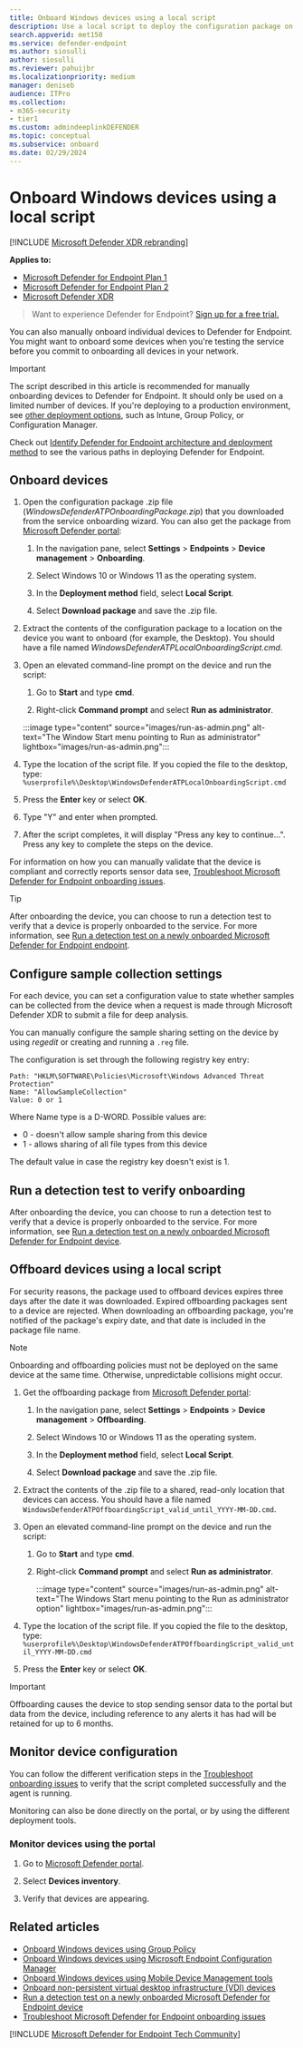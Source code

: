 ```yaml
---
title: Onboard Windows devices using a local script
description: Use a local script to deploy the configuration package on devices to enable onboarding of the devices to the service.
search.appverid: met150
ms.service: defender-endpoint
ms.author: siosulli
author: siosulli
ms.reviewer: pahuijbr
ms.localizationpriority: medium
manager: deniseb
audience: ITPro
ms.collection: 
- m365-security
- tier1
ms.custom: admindeeplinkDEFENDER
ms.topic: conceptual
ms.subservice: onboard
ms.date: 02/29/2024
---
```


# Onboard Windows devices using a local script

[!INCLUDE [Microsoft Defender XDR rebranding](../../includes/microsoft-defender.md)]

**Applies to:**
- [Microsoft Defender for Endpoint Plan 1](https://go.microsoft.com/fwlink/p/?linkid=2154037)
- [Microsoft Defender for Endpoint Plan 2](https://go.microsoft.com/fwlink/p/?linkid=2154037)
- [Microsoft Defender XDR](https://go.microsoft.com/fwlink/?linkid=2118804)

> Want to experience Defender for Endpoint? [Sign up for a free trial.](https://signup.microsoft.com/create-account/signup?products=7f379fee-c4f9-4278-b0a1-e4c8c2fcdf7e&ru=https://aka.ms/MDEp2OpenTrial?ocid=docs-wdatp-configureendpointsscript-abovefoldlink)

You can also manually onboard individual devices to Defender for Endpoint. You might want to onboard some devices when you're testing the service before you commit to onboarding all devices in your network.

> [!IMPORTANT]
> The script described in this article is recommended for manually onboarding devices to Defender for Endpoint. It should only be used on a limited number of devices. If you're deploying to a production environment, see [other deployment options](configure-endpoints.md), such as Intune, Group Policy, or Configuration Manager.

Check out [Identify Defender for Endpoint architecture and deployment method](deployment-strategy.md) to see the various paths in deploying Defender for Endpoint.

## Onboard devices

1. Open the configuration package .zip file (*WindowsDefenderATPOnboardingPackage.zip*) that you downloaded from the service onboarding wizard. You can also get the package from <a href="https://go.microsoft.com/fwlink/p/?linkid=2077139" target="_blank">Microsoft Defender portal</a>:

   1. In the navigation pane, select **Settings** \> **Endpoints** \> **Device management** \> **Onboarding**.
   
   2. Select Windows 10 or Windows 11 as the operating system.
   
   3. In the **Deployment method** field, select **Local Script**.
   
   4. Select **Download package** and save the .zip file.

2. Extract the contents of the configuration package to a location on the device you want to onboard (for example, the Desktop). You should have a file named *WindowsDefenderATPLocalOnboardingScript.cmd*.

3. Open an elevated command-line prompt on the device and run the script:

   1. Go to **Start** and type **cmd**.
   
   2. Right-click **Command prompt** and select **Run as administrator**.

    :::image type="content" source="images/run-as-admin.png" alt-text="The Window Start menu pointing to Run as administrator" lightbox="images/run-as-admin.png":::

4. Type the location of the script file. If you copied the file to the desktop, type: `%userprofile%\Desktop\WindowsDefenderATPLocalOnboardingScript.cmd`

5. Press the **Enter** key or select **OK**.

6. Type "Y" and enter when prompted.

7. After the script completes, it will display "Press any key to continue...". Press any key to complete the steps on the device.

For information on how you can manually validate that the device is compliant and correctly reports sensor data see, [Troubleshoot Microsoft Defender for Endpoint onboarding issues](troubleshoot-onboarding.md).

> [!TIP]
> After onboarding the device, you can choose to run a detection test to verify that a device is properly onboarded to the service. For more information, see [Run a detection test on a newly onboarded Microsoft Defender for Endpoint endpoint](run-detection-test.md).

## Configure sample collection settings

For each device, you can set a configuration value to state whether samples can be collected from the device when a request is made through Microsoft Defender XDR to submit a file for deep analysis.

You can manually configure the sample sharing setting on the device by using *regedit* or creating and running a `.reg` file.

The configuration is set through the following registry key entry:

```console
Path: "HKLM\SOFTWARE\Policies\Microsoft\Windows Advanced Threat Protection"
Name: "AllowSampleCollection"
Value: 0 or 1
```

Where Name type is a D-WORD. Possible values are:

- 0 - doesn't allow sample sharing  from this device
- 1 - allows sharing of all file types from this device

The default value in case the registry key doesn't exist is 1.

## Run a detection test to verify onboarding

After onboarding the device, you can choose to run a detection test to verify that a device is properly onboarded to the service. For more information, see [Run a detection test on a newly onboarded Microsoft Defender for Endpoint device](run-detection-test.md).

## Offboard devices using a local script

For security reasons, the package used to offboard devices expires three days after the date it was downloaded. Expired offboarding packages sent to a device are rejected. When downloading an offboarding package, you're notified of the package's expiry date, and that date is included in the package file name.

> [!NOTE]
> Onboarding and offboarding policies must not be deployed on the same device at the same time. Otherwise, unpredictable collisions might occur.

1. Get the offboarding package from <a href="https://go.microsoft.com/fwlink/p/?linkid=2077139" target="_blank">Microsoft Defender portal</a>:

   1. In the navigation pane, select **Settings** \> **Endpoints** \> **Device management** \> **Offboarding**.
   
   2. Select Windows 10 or Windows 11 as the operating system.
   
   3. In the **Deployment method** field, select **Local Script**.
   
   4. Select **Download package** and save the .zip file.

2. Extract the contents of the .zip file to a shared, read-only location that devices can access. You should have a file named `WindowsDefenderATPOffboardingScript_valid_until_YYYY-MM-DD.cmd`.

3. Open an elevated command-line prompt on the device and run the script:

   1. Go to **Start** and type **cmd**.
   
   2. Right-click **Command prompt** and select **Run as administrator**.

      :::image type="content" source="images/run-as-admin.png" alt-text="The Windows Start menu pointing to the Run as administrator option" lightbox="images/run-as-admin.png":::

4. Type the location of the script file. If you copied the file to the desktop, type: `%userprofile%\Desktop\WindowsDefenderATPOffboardingScript_valid_until_YYYY-MM-DD.cmd`

5. Press the **Enter** key or select **OK**.

> [!IMPORTANT]
> Offboarding causes the device to stop sending sensor data to the portal but data from the device, including reference to any alerts it has had will be retained for up to 6 months.

## Monitor device configuration

You can follow the different verification steps in the [Troubleshoot onboarding issues](troubleshoot-onboarding.md) to verify that the script completed successfully and the agent is running.

Monitoring can also be done directly on the portal, or by using the different deployment tools.

### Monitor devices using the portal

1. Go to <a href="https://go.microsoft.com/fwlink/p/?linkid=2077139" target="_blank">Microsoft Defender portal</a>.

2. Select **Devices inventory**.

3. Verify that devices are appearing.

## Related articles

- [Onboard Windows devices using Group Policy](configure-endpoints-gp.md)
- [Onboard Windows devices using Microsoft Endpoint Configuration Manager](configure-endpoints-sccm.md)
- [Onboard Windows devices using Mobile Device Management tools](configure-endpoints-mdm.md)
- [Onboard non-persistent virtual desktop infrastructure (VDI) devices](configure-endpoints-vdi.md)
- [Run a detection test on a newly onboarded Microsoft Defender for Endpoint device](run-detection-test.md)
- [Troubleshoot Microsoft Defender for Endpoint onboarding issues](troubleshoot-onboarding.md)

[!INCLUDE [Microsoft Defender for Endpoint Tech Community](../../includes/defender-mde-techcommunity.md)]
